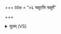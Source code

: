 +++
title = "०६ चक्षुरसि चक्षुर्मे"

+++
<details><summary>मूलम् (VS)</summary>

चक्षु॑रसि॒ चक्षु॑र्मे दाः॒ स्वाहा॑ ॥
</details>